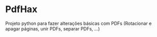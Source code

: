# PdfHax
Projeto python para fazer alterações básicas com PDFs (Rotacionar e apagar páginas, unir PDFs, separar PDFs, ...)

